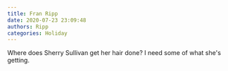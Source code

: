 ```yaml
---
title: Fran Ripp
date: 2020-07-23 23:09:48
authors: Ripp
categories: Holiday
---
```


 Where does Sherry Sullivan get her hair done? I need some of what she's getting.